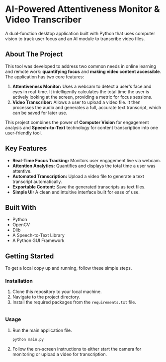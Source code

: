 # AI-Powered Attentiveness Monitor & Video Transcriber

A dual-function desktop application built with Python that uses computer vision to track user focus and an AI module to transcribe video files.

## About The Project

This tool was developed to address two common needs in online learning and remote work: **quantifying focus** and **making video content accessible**. The application has two core features:

1.  **Attentiveness Monitor:** Uses a webcam to detect a user's face and eyes in real-time. It intelligently calculates the total time the user is actively looking at the screen, providing a metric for focus sessions.
2.  **Video Transcriber:** Allows a user to upload a video file. It then processes the audio and generates a full, accurate text transcript, which can be saved for later use.

This project combines the power of **Computer Vision** for engagement analysis and **Speech-to-Text** technology for content transcription into one user-friendly tool.

## Key Features

* **Real-Time Focus Tracking:** Monitors user engagement live via webcam.
* **Attention Analytics:** Quantifies and displays the total time a user was attentive.
* **Automated Transcription:** Upload a video file to generate a text transcript automatically.
* **Exportable Content:** Save the generated transcripts as text files.
* **Simple UI:** A clean and intuitive interface built for ease of use.

## Built With

* Python
* OpenCV
* Dlib
* A Speech-to-Text Library
* A Python GUI Framework

## Getting Started

To get a local copy up and running, follow these simple steps.

### Installation

1.  Clone this repository to your local machine.
2.  Navigate to the project directory.
3.  Install the required packages from the `requirements.txt` file.
    ```sh

### Usage

1.  Run the main application file.
    ```sh
    python main.py
    ```
2.  Follow the on-screen instructions to either start the camera for monitoring or upload a video for transcription.
